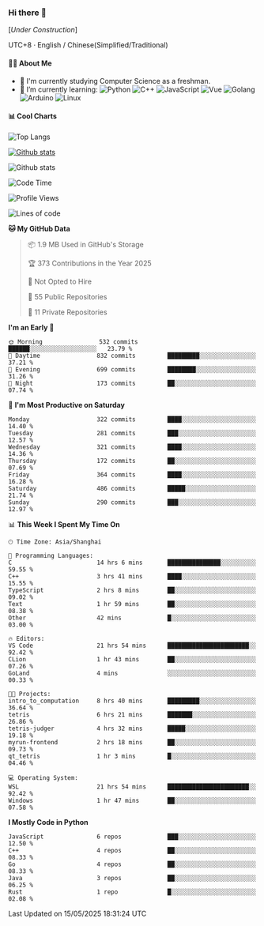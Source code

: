 ### Hi there 👋

\[*Under Construction*\]

UTC+8 · English / Chinese(Simplified/Traditional)

<!--
**NoNormalCreeper/NoNormalCreeper** is a ✨ _special_ ✨ repository because its `README.md` (this file) appears on your GitHub profile.

Here are some ideas to get you started:

- 🔭 I’m currently working on ...
- 🌱 I’m currently learning ...
- 👯 I’m looking to collaborate on ...
- 🤔 I’m looking for help with ...
- 💬 Ask me about ...
- 📫 How to reach me: ...
- 😄 Pronouns: ...
- ⚡ Fun fact: ...
-->

#### 👩‍💻 About Me

- 🏫 I'm currently studying Computer Science as a freshman.
- 🌱 I’m currently learning: 
![Python](https://img.shields.io/badge/-Python-blue?style=flat-square&logo=Python&logoColor=fff)
![C++](https://img.shields.io/badge/-C%2B%2B-00599C?style=flat-square&logo=C%2B%2B&logoColor=fff)
![JavaScript](https://img.shields.io/badge/-JavaScript-ffca18?style=flat-square&logo=JavaScript&logoColor=fff)
![Vue](https://img.shields.io/badge/-Vue-4FC08D?style=flat-square&logo=Vue.js&logoColor=fff)
![Golang](https://img.shields.io/badge/-Go-007d9c?style=flat-square&logo=Go&logoColor=fff)
![Arduino](https://img.shields.io/badge/-Arduino-00979D?style=flat-square&logo=Arduino&logoColor=fff)
![Linux](https://img.shields.io/badge/-Linux-FCC624?style=flat-square&logo=Linux&logoColor=fff)

#### 📊 Cool Charts

![Top Langs](https://readme-stats-zeta-six.vercel.app/api/top-langs/?username=NoNormalCreeper&layout=compact)

[![Github stats](https://readme-stats-zeta-six.vercel.app/api?username=NoNormalCreeper&show=reviews,discussions_started,discussions_answered,prs_merged,prs_merged_percentage)](https://github.com/anuraghazra/github-readme-stats)

![Github stats](https://github-profile-trophy.vercel.app/?username=NoNormalCreeper)


<!--START_SECTION:waka-->
![Code Time](http://img.shields.io/badge/Code%20Time-500%20hrs%2031%20mins-blue)

![Profile Views](http://img.shields.io/badge/Profile%20Views-0-blue)

![Lines of code](https://img.shields.io/badge/From%20Hello%20World%20I%27ve%20Written-3.1%20million%20lines%20of%20code-blue)

**🐱 My GitHub Data** 

> 📦 1.9 MB Used in GitHub's Storage 
 > 
> 🏆 373 Contributions in the Year 2025
 > 
> 🚫 Not Opted to Hire
 > 
> 📜 55 Public Repositories 
 > 
> 🔑 11 Private Repositories 
 > 
**I'm an Early 🐤** 

```text
🌞 Morning                532 commits         ██████░░░░░░░░░░░░░░░░░░░   23.79 % 
🌆 Daytime                832 commits         █████████░░░░░░░░░░░░░░░░   37.21 % 
🌃 Evening                699 commits         ████████░░░░░░░░░░░░░░░░░   31.26 % 
🌙 Night                  173 commits         ██░░░░░░░░░░░░░░░░░░░░░░░   07.74 % 
```
📅 **I'm Most Productive on Saturday** 

```text
Monday                   322 commits         ████░░░░░░░░░░░░░░░░░░░░░   14.40 % 
Tuesday                  281 commits         ███░░░░░░░░░░░░░░░░░░░░░░   12.57 % 
Wednesday                321 commits         ████░░░░░░░░░░░░░░░░░░░░░   14.36 % 
Thursday                 172 commits         ██░░░░░░░░░░░░░░░░░░░░░░░   07.69 % 
Friday                   364 commits         ████░░░░░░░░░░░░░░░░░░░░░   16.28 % 
Saturday                 486 commits         █████░░░░░░░░░░░░░░░░░░░░   21.74 % 
Sunday                   290 commits         ███░░░░░░░░░░░░░░░░░░░░░░   12.97 % 
```


📊 **This Week I Spent My Time On** 

```text
🕑︎ Time Zone: Asia/Shanghai

💬 Programming Languages: 
C                        14 hrs 6 mins       ███████████████░░░░░░░░░░   59.55 % 
C++                      3 hrs 41 mins       ████░░░░░░░░░░░░░░░░░░░░░   15.55 % 
TypeScript               2 hrs 8 mins        ██░░░░░░░░░░░░░░░░░░░░░░░   09.02 % 
Text                     1 hr 59 mins        ██░░░░░░░░░░░░░░░░░░░░░░░   08.38 % 
Other                    42 mins             █░░░░░░░░░░░░░░░░░░░░░░░░   03.00 % 

🔥 Editors: 
VS Code                  21 hrs 54 mins      ███████████████████████░░   92.42 % 
CLion                    1 hr 43 mins        ██░░░░░░░░░░░░░░░░░░░░░░░   07.26 % 
GoLand                   4 mins              ░░░░░░░░░░░░░░░░░░░░░░░░░   00.33 % 

🐱‍💻 Projects: 
intro_to_computation     8 hrs 40 mins       █████████░░░░░░░░░░░░░░░░   36.64 % 
tetris                   6 hrs 21 mins       ███████░░░░░░░░░░░░░░░░░░   26.86 % 
tetris-judger            4 hrs 32 mins       █████░░░░░░░░░░░░░░░░░░░░   19.18 % 
myrun-frontend           2 hrs 18 mins       ██░░░░░░░░░░░░░░░░░░░░░░░   09.73 % 
qt_tetris                1 hr 3 mins         █░░░░░░░░░░░░░░░░░░░░░░░░   04.46 % 

💻 Operating System: 
WSL                      21 hrs 54 mins      ███████████████████████░░   92.42 % 
Windows                  1 hr 47 mins        ██░░░░░░░░░░░░░░░░░░░░░░░   07.58 % 
```

**I Mostly Code in Python** 

```text
JavaScript               6 repos             ███░░░░░░░░░░░░░░░░░░░░░░   12.50 % 
C++                      4 repos             ██░░░░░░░░░░░░░░░░░░░░░░░   08.33 % 
Go                       4 repos             ██░░░░░░░░░░░░░░░░░░░░░░░   08.33 % 
Java                     3 repos             ██░░░░░░░░░░░░░░░░░░░░░░░   06.25 % 
Rust                     1 repo              █░░░░░░░░░░░░░░░░░░░░░░░░   02.08 % 
```




 Last Updated on 15/05/2025 18:31:24 UTC
<!--END_SECTION:waka-->

